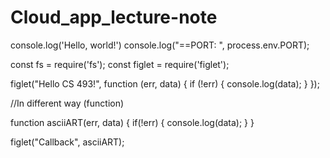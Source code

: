 # Cloud_app_lecture-note

console.log('Hello, world!')
console.log("==PORT: ", process.env.PORT);

const fs = require('fs');
const figlet = require('figlet');

figlet("Hello CS 493!", function (err, data) {
    if (!err) {
        console.log(data);
    }
});

//In different way (function)

function asciiART(err, data) {
    if(!err) {
        console.log(data);
    }
}

figlet("Callback", asciiART);
